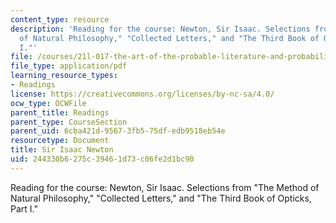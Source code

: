 ```yaml
---
content_type: resource
description: 'Reading for the course: Newton, Sir Isaac. Selections from "The Method
  of Natural Philosophy," "Collected Letters," and "The Third Book of Opticks, Part
  I."'
file: /courses/21l-017-the-art-of-the-probable-literature-and-probability-spring-2008/244330b6275c39461d73c06fe2d1bc90_newton.pdf
file_type: application/pdf
learning_resource_types:
- Readings
license: https://creativecommons.org/licenses/by-nc-sa/4.0/
ocw_type: OCWFile
parent_title: Readings
parent_type: CourseSection
parent_uid: 6cba421d-9567-3fb5-75df-edb9518eb54e
resourcetype: Document
title: Sir Isaac Newton
uid: 244330b6-275c-3946-1d73-c06fe2d1bc90
---
```

Reading for the course: Newton, Sir Isaac. Selections from "The Method of Natural Philosophy," "Collected Letters," and "The Third Book of Opticks, Part I."